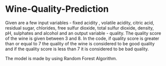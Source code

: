 # Wine-Quality-Prediction

Given are a few input variables - fixed acidity , volatile acidity, citric acid, residual sugar, chlorides, free sulfur dioxide, total sulfur dioxide, density, pH, sulphates and alcohol and an output variable - quality.
The quality score of the wine is given between 3 and 8.
In the code, if quality score is greater than or equal to 7 the quality of the wine is considered to be good quality and if the quality score is less than 7 it is considered to be bad quality.

The model is made by using Random Forest Algorithm.
